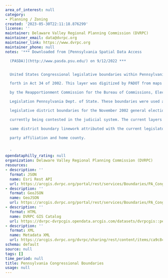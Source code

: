 ```yaml
---
area_of_interest: null
category:
- Planning / Zoning
created: '2023-05-30T22:11:18.876299'
license: ''
maintainer: Delaware Valley Regional Planning Commission (DVRPC)
maintainer_email: data@dvrpc.org
maintainer_link: https://www.dvrpc.org
maintainer_phone: null
notes: '*** Downloaded from [Pennsylvania Spatial Data Access

  (PASDA)](http://www.pasda.psu.edu/) on 9/12/2022 ***


  United States Congressional legislative boundaries within Pennsylvania as set

  forth in Act 34 of 2002. This layer was digitized by PADOT from maps generated

  by the Reapportionment Commission for the Bureau of Commissions, Elections and

  Legislation Pennsylvania Dept. of State. These boundaries were used as the

  legislative district boundaries for the November 2002 general election and are

  currently being contested in the judicial system. The current layers are these

  same district boundary linework attributed with the current legislator''s name,

  party affiliation and home county.


  '
opendataphilly_rating: null
organization: Delaware Valley Regional Planning Commission (DVRPC)
resources:
- description: ''
  format: JSON
  name: Esri Rest API
  url: https://arcgis.dvrpc.org/portal/rest/services/Boundaries/PA_Congressional/FeatureServer/0
- description: ''
  format: GeoJSON
  name: GeoJSON
  url: https://arcgis.dvrpc.org/portal/rest/services/Boundaries/PA_Congressional/FeatureServer/0/query?where=1=1&outsr=4326&outfields=*&f=geojson
- description: ''
  format: HTML
  name: DVRPC GIS Catalog
  url: https://dvrpc-dvrpcgis.opendata.arcgis.com/datasets/dvrpcgis::pennsylvania-congressional-boundaries
- description: ''
  format: XML
  name: Metadata XML
  url: https://arcgis.dvrpc.org/dvrpc/sharing/rest/content/items/ca9c8ccaac6a47cbba819a4913e4c90e/info/metadata/metadata.xml?format=default
schema: default
source: null
tags: []
time_period: null
title: Pennsylvania Congressional Boundaries
usage: null
---
```

